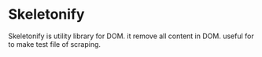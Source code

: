 # Skeletonify

Skeletonify is utility library for DOM. it remove all content in DOM. useful for to make test file of scraping.